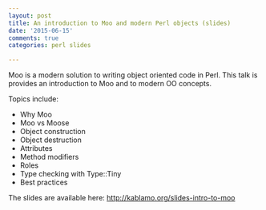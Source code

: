 ```yaml
---
layout: post
title: An introduction to Moo and modern Perl objects (slides)
date: '2015-06-15'
comments: true
categories: perl slides

---
```


Moo is a modern solution to writing object oriented code in Perl.  This talk
is provides an introduction to Moo and to modern OO concepts.

Topics include:

- Why Moo
- Moo vs Moose
- Object construction
- Object destruction
- Attributes
- Method modifiers
- Roles
- Type checking with Type::Tiny
- Best practices

The slides are available here: http://kablamo.org/slides-intro-to-moo
